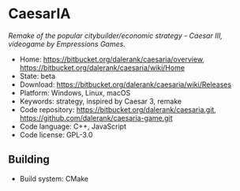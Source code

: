 # CaesarIA

_Remake of the popular citybuilder/economic strategy - Caesar III, videogame by Empressions Games._

- Home: https://bitbucket.org/dalerank/caesaria/overview, https://bitbucket.org/dalerank/caesaria/wiki/Home
- State: beta
- Download: https://bitbucket.org/dalerank/caesaria/wiki/Releases
- Platform: Windows, Linux, macOS
- Keywords: strategy, inspired by Caesar 3, remake
- Code repository: https://bitbucket.org/dalerank/caesaria.git, https://github.com/dalerank/caesaria-game.git
- Code language: C++, JavaScript
- Code license: GPL-3.0

## Building

- Build system: CMake


